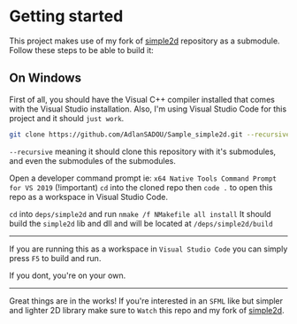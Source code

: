# Getting started

This project makes use of my fork of [simple2d](https://github.com/AdlanSADOU/simple2d) repository as a submodule.
Follow these steps to be able to build it:

## On Windows

First of all, you should have the Visual C++ compiler installed that comes with the Visual Studio installation.
Also, I'm using Visual Studio Code for this project and it should `just work`.



```bash
git clone https://github.com/AdlanSADOU/Sample_simple2d.git --recursive
```
 `--recursive` meaning it should clone this repository with it's submodules, and even the submodules of the submodules.

Open a developer command prompt ie: `x64 Native Tools Command Prompt for VS 2019` (!important)
`cd` into the cloned repo then `code .` to open this repo as a workspace in Visual Studio Code.

`cd` into `deps/simple2d` and run `nmake /f NMakefile all install`
It should build the `simple2d` lib and dll and will be located at `/deps/simple2d/build`

---

If you are running this as a workspace in `Visual Studio Code` you can simply press `F5` to build and run.

If you dont, you're on your own.

---

Great things are in the works! If you're interested in an `SFML` like but simpler and lighter 2D library make sure to `Watch` this repo and my fork of [simple2d](https://github.com/AdlanSADOU/simple2d).
